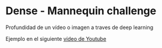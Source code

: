 # Dense - Mannequin challenge

Profundidad de un vídeo o imagen a traves de deep learning

Ejemplo en el siguiente [vídeo de Youtube](https://youtu.be/3UK6zm9_kJM)
